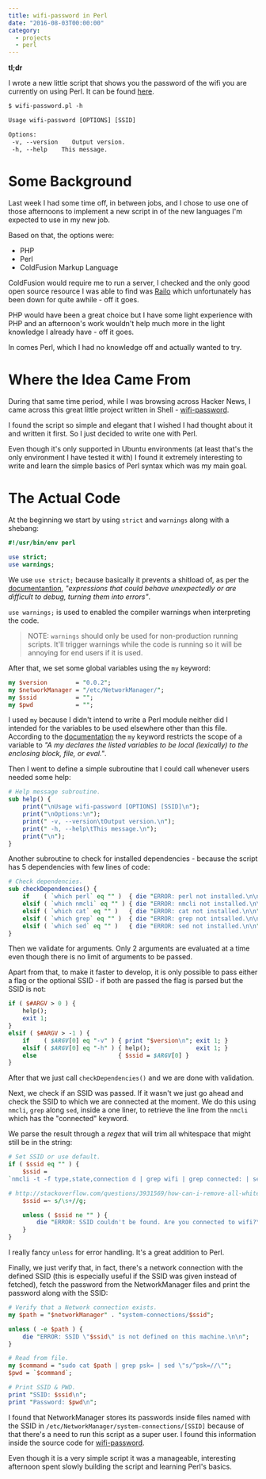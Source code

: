 ```yaml
---
title: wifi-password in Perl
date: "2016-08-03T00:00:00"
category:
  - projects
  - perl
---
```


**tl;dr**

I wrote a new little script that shows you the password of the wifi you are currently on using Perl. It can be found [here](https://github.com/caramelomartins/wifi-password.pl).

```perl
$ wifi-password.pl -h

Usage wifi-password [OPTIONS] [SSID]

Options:
 -v, --version    Output version.
 -h, --help    This message.
```

# Some Background

Last week I had some time off, in between jobs, and I chose to use one of those afternoons to implement a new script in of the new languages I'm expected to use in my new job.

Based on that, the options were:

- PHP
- Perl
- ColdFusion Markup Language

ColdFusion would require me to run a server, I checked and the only good open source resource I was able to find was [Railo](http://www.getrailo.org/) which unfortunately has been down for quite awhile - off it goes.

PHP would have been a great choice but I have some light experience with PHP and an afternoon's work wouldn't help much more in the light knowledge I already have - off it goes.

In comes Perl, which I had no knowledge off and actually wanted to try.

# Where the Idea Came From

During that same time period, while I was browsing across Hacker News, I came across this great little project written in Shell - [wifi-password](https://github.com/rauchg/wifi-password).

I found the script so simple and elegant that I wished I had thought about it and written it first. So I just decided to write one with Perl.

Even though it's only supported in Ubuntu environments (at least that's the only environment I have tested it with) I found it extremely interesting to write and learn the simple basics of Perl syntax which was my main goal.

# The Actual Code

At the beginning we start by using `strict` and `warnings` along with a shebang:

```perl
#!/usr/bin/env perl

use strict;
use warnings;
```

We use `use strict;` because basically it prevents a shitload of, as per the [documentantion](http://perldoc.perl.org/strict.html), _"expressions that could behave unexpectedly or are difficult to debug, turning them into errors"_.

`use warnings;` is used to enabled the compiler warnings when interpreting the code.

> NOTE: `warnings` should only be used for non-production running scripts. It'll trigger warnings while the code is running so it will be annoying for end users if it is used.

After that, we set some global variables using the `my` keyword:

```perl
my $version        = "0.0.2";
my $networkManager = "/etc/NetworkManager/";
my $ssid           = "";
my $pwd            = "";
```

I used `my` because I didn't intend to write a Perl module neither did I intended for the variables to be used elsewhere other than this file. According to the [documentation](http://perldoc.perl.org/functions/my.html) the `my` keyword restricts the scope of a variable to _"A my declares the listed variables to be local (lexically) to the enclosing block, file, or eval."_.

Then I went to define a simple subroutine that I could call whenever users needed some help:

```perl
# Help message subroutine.
sub help() {
    print("\nUsage wifi-password [OPTIONS] [SSID]\n");
    print("\nOptions:\n");
    print(" -v, --version\tOutput version.\n");
    print(" -h, --help\tThis message.\n");
    print("\n");
}
```

Another subroutine to check for installed dependencies - because the script has 5 dependencies with few lines of code:

```perl
# Check dependencies.
sub checkDependencies() {
    if    ( `which perl` eq "" )  { die "ERROR: perl not installed.\n\n" }
    elsif ( `which nmcli` eq "" ) { die "ERROR: nmcli not installed.\n\n" }
    elsif ( `which cat` eq "" )   { die "ERROR: cat not installed.\n\n" }
    elsif ( `which grep` eq "" )  { die "ERROR: grep not intsalled.\n\n" }
    elsif ( `which sed` eq "" )   { die "ERROR: sed not installed.\n\n" }
}
```

Then we validate for arguments. Only 2 arguments are evaluated at a time even though there is no limit of arguments to be passed.

Apart from that, to make it faster to develop, it is only possible to pass either a flag or the optional SSID - if both are passed the flag is parsed but the SSID is not:

```perl
if ( $#ARGV > 0 ) {
    help();
    exit 1;
}
elsif ( $#ARGV > -1 ) {
    if    ( $ARGV[0] eq "-v" ) { print "$version\n"; exit 1; }
    elsif ( $ARGV[0] eq "-h" ) { help();             exit 1; }
    else                       { $ssid = $ARGV[0] }
}
```

After that we just call `checkDependencies()` and we are done with validation.

Next, we check if an SSID was passed. If it wasn't we just go ahead and check the SSID to which we are connected at the moment. We do this using `nmcli`, `grep` along `sed`, inside a one liner, to retrieve the line from the `nmcli` which has the "connected" keyword.

We parse the result through a _regex_ that will trim all whitespace that might still be in the string:

```perl
# Set SSID or use default.
if ( $ssid eq "" ) {
    $ssid =
`nmcli -t -f type,state,connection d | grep wifi | grep connected: | sed "s/^wifi:connected://"`;

# http://stackoverflow.com/questions/3931569/how-can-i-remove-all-whitespaces-and-linebreaks-in-perl
    $ssid =~ s/\s+//g;

    unless ( $ssid ne "" ) {
        die "ERROR: SSID couldn't be found. Are you connected to wifi?\n\n";
    }
}
```

I really fancy `unless` for error handling. It's a great addition to Perl.

Finally, we just verify that, in fact, there's a network connection with the defined SSID (this is especially useful if the SSID was given instead of fetched), fetch the password from the NetworkManager files and print the password along with the SSID:

```perl
# Verify that a Network connection exists.
my $path = "$networkManager" . "system-connections/$ssid";

unless ( -e $path ) {
    die "ERROR: SSID \"$ssid\" is not defined on this machine.\n\n";
}

# Read from file.
my $command = "sudo cat $path | grep psk= | sed \"s/^psk=//\"";
$pwd = `$command`;

# Print SSID & PWD.
print "SSID: $ssid\n";
print "Password: $pwd\n";
```

I found that NetworkManager stores its passwords inside files named with the SSID in `/etc/NetworkManager/system-connections/[SSID]` because of that there's a need to run this script as a super user. I found this information inside the source code for [wifi-password](https://github.com/rauchg/wifi-password).

Even though it is a very simple script it was a manageable, interesting afternoon spent slowly building the script and learning Perl's basics.
